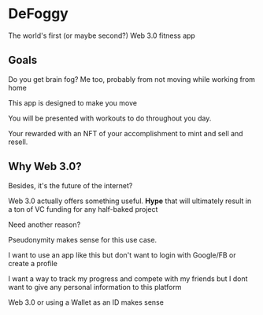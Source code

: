 # DeFoggy

The world's first (or maybe second?) Web 3.0 fitness app

## Goals

Do you get brain fog? Me too, probably from not moving while working from home

This app is designed to make you move

You will be presented with workouts to do throughout you day.

Your rewarded with an NFT of your accomplishment to mint and sell and resell.

## Why Web 3.0?

Besides, it's the future of the internet?

Web 3.0 actually offers something useful. **Hype** that will ultimately result in a ton of VC funding for any half-baked project

Need another reason?

Pseudonymity makes sense for this use case.

I want to use an app like this but don't want to login with Google/FB or create a profile

I want a way to track my progress and compete with my friends but I dont want to give any personal information to this platform

Web 3.0 or using a Wallet as an ID makes sense











